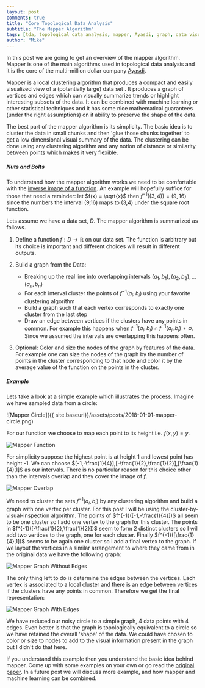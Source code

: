 ```yaml
---
layout: post
comments: true
title: "Core Topological Data Analysis"
subtitle: "The Mapper Algorithm"
tags: [tda, topological data analysis, mapper, Ayasdi, graph, data visualization, data reduction, clustering]
author: "Mike"
---
```

In this post we are going to get an overview of the mapper algorithm.  Mapper is
one of the main algorithms used in topological data analysis and it is the core of the multi-million dollar company [Ayasdi](https://www.ayasdi.com).  

Mapper is a local clustering algorithm that produces a compact and easily visualized view of a (potentially large) data set <!--more-->. It produces a graph of vertices and edges which can visually summarize trends or highlight interesting subsets of the data. It can be combined with machine learning or other statistical techniques and it has some nice mathematical guarantees (under the right assumptions) on it ability to preserve the shape of the data.

The best part of the mapper algorithm is its simplicity. The basic idea is to cluster the data in small chunks and then 'glue those chunks together' to get a low dimensional visual summary of the data.  The clustering can be done using any clustering algorithm and any notion of distance or similarity between points which makes it very flexible.  

##### Nuts and Bolts
To understand how the mapper algorithm works we need to be comfortable with the [inverse image of a function](https://en.wikipedia.org/wiki/Image_(mathematics)#Inverse_image). An example will hopefully suffice for those that need a reminder: let $f(x) = \sqrt{x}$ then $f^{-1}((3,4)) = (9,16)$ since the numbers the interval (9,16) maps to (3,4) under the square root function.  

Lets assume we have a data set, $D$. The mapper algorithm is summarized as follows.
1. Define a function $f:D\to \mathbb{R}$ on our data set.  The function is arbitrary but its choice is important and different choices will result in different outputs.
2. Build a graph from the Data:  
    *  Breaking up the real line into overlapping intervals $(a_1, b_1), (a_2,b_2), \ldots (a_n, b_n)$  
    *  For each interval cluster the points of $f^{-1}(a_i, b_i)$  using your favorite clustering algorithm  
    *  Build a graph such that each vertex corresponds to exactly one cluster from the last step  
    *  Draw an edge between vertices if the clusters have any points in common.  For example this happens when $f^{-1}(a_i,b_i)\cap f^{-1}(a_j,b_j) \neq ∅$. Since we assumed the intervals are overlapping this happens often.

3. Optional: Color and size the nodes of the graph by features of the data. For example one can size the nodes of the graph by the number of points in the cluster corresponding to that node and color it by the average value of the function on the points in the cluster.

##### Example
Lets take a look at a simple example which illustrates the process.  Imagine we have sampled data from a circle:

![Mapper Circle]({{ site.baseurl}}/assets/posts/2018-01-01-mapper-circle.png)

For our function we choose to map each point to its height i.e. $f(x,y) = y.$  

![Mapper Function]({{site.baseurl}}/assets/posts/2018-01-01-mapper2.png)


For simplicity suppose the highest point is at height 1 and lowest point has height -1.  We can choose $[-1,-\frac{1}{4}],[-\frac{1}{2},\frac{1}{2}],[\frac{1}{4},1]$ as our intervals.  There is no particular reason for this choice other than the intervals overlap and they cover the image of $f.$

![Mapper Overlap]({{site.baseurl}}/assets/posts/2018-01-01-mapper-inverse-image.png)

We need to cluster the sets $f^{-1}(a_i,b_i)$ by any clustering algorithm and build a graph with one vertex per cluster.  For this post I will be using the cluster-by-visual-inspection algorithm.  The points of $f^{-1}([-1,-\frac{1}{4}])$ all seem to be one cluster so I add one vertex to the graph for this cluster.  The points in $f^{-1}([-\frac{1}{2},\frac{1}{2}])$ seem to form 2 distinct clusters so I will add two vertices to the graph, one for each cluster.  Finally $f^{-1}([\frac{1}{4},1])$ seems to be again one cluster so I add a final vertex to the graph.  If we layout the vertices in a similar arrangement to where they came from in the original data we have the following graph:

![Mapper Graph Without Edges]({{site.baseurl}}/assets/posts/2018-01-01-mapper-graph-no-edges.png)

The only thing left to do is determine the edges between the vertices.  Each vertex is associated to a local cluster and there is an edge between vertices if the clusters have any points in common.  Therefore we get the final representation:

![Mapper Graph With Edges]({{site.baseurl}}/assets/posts/2018-01-01-mapper-graph-edges.png)

We have reduced our noisy circle to a simple graph, 4 data points with 4 edges. Even better is that the graph is topologically equivalent to a circle so we have retained the overall 'shape' of the data.  We could have chosen to color or size to nodes to add to the visual information present in the graph but I didn't do that here.

If you understand this example then you understand the basic idea behind mapper.  Come up with some examples on your own or go read the [original paper]((http://cs233.stanford.edu/ReferencedPapers/mapperPBG.pdf)).  In a future post we will discuss more example, and how mapper and machine learning can be combined.
